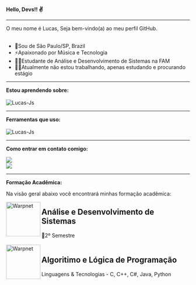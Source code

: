 <b>Hello, Devs!! ✌️</b>
<hr>
O meu nome é Lucas, Seja bem-vindo(a) ao meu perfil GitHub.
<br>
<br>

<ul>
  <li>🚩Sou de São Paulo/SP, Brazil</li>
  <li>⚡Apaixonado por Música e Tecnologia</li>
  <li>👨‍💻Estudante de Análise e Desenvolvimento de Sistemas na FAM</li>
  <li>🏃‍♂️Atualmente não estou trabalhando, apenas estudando e procurando estágio</li>
</ul>
<hr>
<b>Estou aprendendo sobre:</b>
<div style="display: inline_block"><br>
<img align="center" alt="Lucas-Js" src="https://skillicons.dev/icons?i=js,html,css,java,linux,py,mysql,c,cs,cpp">

</div>

<hr>
<b>Ferramentas que uso:</b>
<div style="display: inline_block"><br>
<img align="center" alt="Lucas-Js" src="https://skillicons.dev/icons?i=visualstudio,vscode,linux">

</div>


<hr>
<b>Como entrar em contato comigo:</b>

<a href="https://www.linkedin.com/in/lucas-alves-9b770520a/" target="_blank"><img src="https://img.shields.io/badge/-LinkedIn-%230077B5?style=for-the-badge&logo=linkedin&logoColor=white" target="_blank"></a>       
<a href ="https://mail.google.com/mail/u/0/#inbox"><img src="https://img.shields.io/badge/mail-FFFFFF?style=for-the-badge&logo=apple&logoColor=black" target="_blank"></a>
</div>


<hr>
<b>Formação Acadêmica:</b>

Na visão geral abaixo você encontrará minhas formação acadêmica:


<img align="left" height="94px" width="94px" alt="Warpnet" src="https://i.postimg.cc/CMCwrKnX/faculdade.png"/>
<h2>Análise e Desenvolvimento de Sistemas</h1>
🎯2º Semestre

<br>
<br>

<img align="left" height="94px" width="94px" alt="Warpnet" src="https://i.postimg.cc/Wzr34m57/udemy.png"/>
<h2>Algoritimo e Lógica de Programação</h2>
Linguagens & Tecnologias -  C, C++, C#, Java, Python











